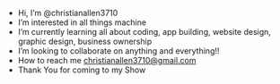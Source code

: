 -  Hi, I’m @christianallen3710
-  I’m interested in all things machine 
-  I’m currently learning all about coding, app building, website design, graphic design, business ownership
-  I’m looking to collaborate on anything and everything!!
-  How to reach me christianallen3710@gmail.com
- Thank You for coming to my Show
